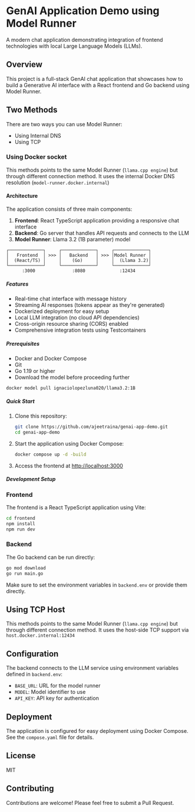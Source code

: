 # GenAI Application Demo using Model Runner

A modern chat application demonstrating integration of frontend technologies with local Large Language Models (LLMs).

## Overview

This project is a full-stack GenAI chat application that showcases how to build a Generative AI interface with a React frontend and Go backend using Model Runner.

## Two Methods

There are two ways you can use Model Runner:

- Using Internal DNS
- Using TCP


### Using Docker socket

This methods points to the same Model Runner (`llama.cpp engine`) but through different connection method. 
It uses the internal Docker DNS resolution (`model-runner.docker.internal`)



#### Architecture

The application consists of three main components:

1. **Frontend**: React TypeScript application providing a responsive chat interface
2. **Backend**: Go server that handles API requests and connects to the LLM
3. **Model Runner**: Llama 3.2 (1B parameter) model

```
┌─────────────┐     ┌─────────────┐     ┌─────────────┐
│   Frontend  │ >>> │   Backend   │ >>> │Model Runner │
│  (React/TS) │     │    (Go)     │     │  (Llama 3.2)│
└─────────────┘     └─────────────┘     └─────────────┘
      :3000              :8080             :12434
```

##### Features

- Real-time chat interface with message history
- Streaming AI responses (tokens appear as they're generated)
- Dockerized deployment for easy setup
- Local LLM integration (no cloud API dependencies)
- Cross-origin resource sharing (CORS) enabled
- Comprehensive integration tests using Testcontainers

##### Prerequisites

- Docker and Docker Compose
- Git
- Go 1.19 or higher
- Download the model before proceeding further

```
docker model pull ignaciolopezluna020/llama3.2:1B
```

##### Quick Start

1. Clone this repository:
   ```bash
   git clone https://github.com/ajeetraina/genai-app-demo.git
   cd genai-app-demo

   ```

2. Start the application using Docker Compose:
   ```bash
   docker compose up -d -build
   ```

3. Access the frontend at [http://localhost:3000](http://localhost:3000)

##### Development Setup

### Frontend

The frontend is a React TypeScript application using Vite:

```bash
cd frontend
npm install
npm run dev
```

### Backend

The Go backend can be run directly:

```bash
go mod download
go run main.go
```

Make sure to set the environment variables in `backend.env` or provide them directly.


## Using TCP Host

This methods points to the same Model Runner (`llama.cpp engine`) but through different connection method. 
It uses the host-side TCP support via `host.docker.internal:12434`


## Configuration

The backend connects to the LLM service using environment variables defined in `backend.env`:

- `BASE_URL`: URL for the model runner
- `MODEL`: Model identifier to use
- `API_KEY`: API key for authentication 

## Deployment

The application is configured for easy deployment using Docker Compose. See the `compose.yaml` file for details.



## License

MIT

## Contributing

Contributions are welcome! Please feel free to submit a Pull Request.
